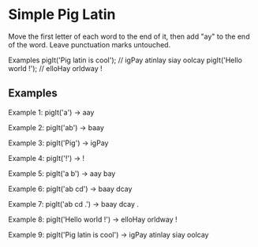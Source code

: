 # Simple Pig Latin

Move the first letter of each word to the end of it, then add "ay" to the end of the word. Leave punctuation marks untouched.

Examples
pigIt('Pig latin is cool'); // igPay atinlay siay oolcay
pigIt('Hello world !'); // elloHay orldway !

## Examples

Example 1:
pigIt('a') -> aay

Example 2:
pigIt('ab') -> baay

Example 3:
pigIt('Pig') -> igPay

Example 4:
pigIt('!') -> !

Example 5:
pigIt('a b') -> aay bay

Example 6:
pigIt('ab cd') -> baay dcay

Example 7:
pigIt('ab cd .') -> baay dcay .

Example 8:
pigIt('Hello world !') -> elloHay orldway !

Example 9:
pigIt('Pig latin is cool') -> igPay atinlay siay oolcay
